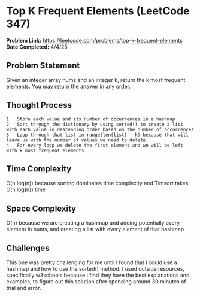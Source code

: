 # Top K Frequent Elements (LeetCode 347)
**Problem Link:** https://leetcode.com/problems/top-k-frequent-elements
**Date Completed:** 4/4/25

## Problem Statement
Given an integer array nums and an integer k, return the k most frequent elements. You may return the answer in any order.

## Thought Process
	1	Store each value and its number of occurrences in a hashmap
	2	Sort through the dictionary by using sorted() to create a list with each value in descending order based on the number of occurrences
	3	Loop through that list in range(len(list) - k) because that will leave us with the number of values we need to delete
	4	For every loop we delete the first element and we will be left with k most frequent elements

## Time Complexity
O(n log(n)) because sorting dominates time complexity and Timsort takes O(n log(n)) time

## Space Complexity
O(n) because we are creating a hashmap and adding potentially every element in nums, and creating a list with every element of that hashmap

## Challenges
This one was pretty challenging for me until I found that I could use a hashmap and how to use the sorted() method. I used outside resources, specifically w3schools because I find they have the best explanations and examples, to figure out this solution after spending around 30 minutes of trial and error.
